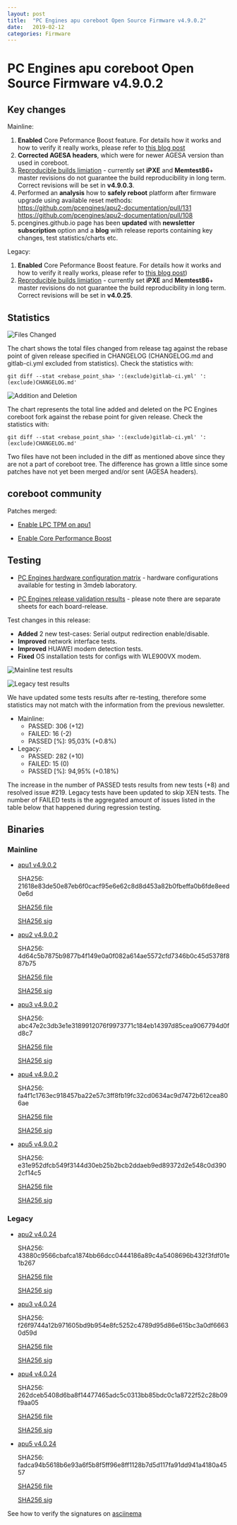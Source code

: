 ```yaml
---
layout: post
title:  "PC Engines apu coreboot Open Source Firmware v4.9.0.2"
date:   2019-02-12
categories: Firmware
---
```

# PC Engines apu coreboot Open Source Firmware v4.9.0.2

## Key changes

Mainline:

1. **Enabled** Core Peformance Boost feature. For details how it works and how
   to verify it really works, please refer to [this blog post](https://3mdeb.com/firmware/amd-cpu-boost/)
2. **Corrected AGESA headers**, which were for newer AGESA version than used in
   coreboot.
3. [Reproducible builds limiation](https://github.com/pcengines/coreboot/issues/267) -
   currently set **iPXE** and **Memtest86**+ master revisions do not guarantee
   the build reproducibility in long term. Correct revisions will be set in
   **v4.9.0.3**.
4. Performed an **analysis** how to **safely reboot** platform after firmware
   upgrade using available reset methods:
   https://github.com/pcengines/apu2-documentation/pull/131
   https://github.com/pcengines/apu2-documentation/pull/108
5. pcengines.github.io page has been **updated** with **newsletter**
   **subscription** option and a **blog** with release reports containing key
   changes, test statistics/charts etc.

Legacy:

1. **Enabled** Core Peformance Boost feature. For details how it works and how
   to verify it really works, please refer to [this blog post](https://3mdeb.com/firmware/amd-cpu-boost/))
2. [Reproducible builds limiation](https://github.com/pcengines/coreboot/issues/267) -
   currently set **iPXE** and **Memtest86**+ master revisions do not guarantee
   the build reproducibility in long term. Correct revisions will be set in
   **v4.0.25**.

## Statistics

![Files Changed](https://gallery.mailchimp.com/fce95b885fc13fbf1db611816/images/3a8427b8-98dc-4316-883c-a28728f34d7c.png)

The chart shows the total files changed from release tag against the rebase point of given release specified in CHANGELOG (CHANGELOG.md and gitlab-ci.yml excluded from statistics). Check the statistics with:

```
git diff --stat <rebase_point_sha> ':(exclude)gitlab-ci.yml' ':(exclude)CHANGELOG.md'
```

![Addition and Deletion](https://gallery.mailchimp.com/fce95b885fc13fbf1db611816/images/7d99ca25-985b-4839-a72e-76d7e3aaa4fc.png)

The chart represents the total line added and deleted on the PC Engines
coreboot fork against the rebase point for given release. Check the statistics
with:

```
git diff --stat <rebase_point_sha> ':(exclude)gitlab-ci.yml' ':(exclude)CHANGELOG.md'
```

Two files have not been included in the diff as mentioned above since they are
not a part of coreboot tree. The difference has grown a little since some
patches have not yet been merged and/or sent (AGESA headers).

## coreboot community

Patches merged:

* [Enable LPC TPM on apu1](https://review.coreboot.org/c/coreboot/+/30354)

* [Enable Core Performance Boost](https://review.coreboot.org/c/coreboot/+/31229)

## Testing

* [PC Engines hardware configuration matrix](https://3mdeb.com/wp-content/uploads/2019/02/3mdeb-lab-hw-matrix.png) - hardware configurations available for testing in 3mdeb laboratory.

* [PC Engines release validation results](https://3mdeb.us16.list-manage.com/track/click?u=fce95b885fc13fbf1db611816&id=96d9b426c0&e=16ffa34a09) - please note there are separate sheets for each board-release.

Test changes in this release:

* **Added** 2 new test-cases: Serial output redirection enable/disable.
* **Improved** network interface tests.
* **Improved** HUAWEI modem detection tests.
* **Fixed** OS installation tests for configs with WLE900VX modem.

![Mainline test results](https://gallery.mailchimp.com/fce95b885fc13fbf1db611816/images/fb10bb89-9625-4465-ae1d-206c86e367d3.png)

![Legacy test results](https://gallery.mailchimp.com/fce95b885fc13fbf1db611816/images/b41875ae-8b34-4e7f-ae29-5cf090cf2cbf.png)

We have updated some tests results after re-testing, therefore some statistics
may not match with the information from the previous newsletter.

* Mainline:
  * PASSED: 306 (+12)
  * FAILED: 16 (-2)
  * PASSED [%]: 95,03% (+0.8%)
* Legacy:
  * PASSED: 282 (+10)
  * FAILED: 15 (0)
  * PASSED [%]: 94,95% (+0.18%)

The increase in the number of PASSED tests results from new tests (+8) and
resolved issue #219. Legacy tests have been updated to skip XEN tests. The
number of FAILED tests is the aggregated amount of issues listed in the table
below that happened during regression testing.

## Binaries

### Mainline

* [apu1 v4.9.0.2](https://cloud.3mdeb.com/index.php/s/4bExAC9GxNxKkEZ/download)

  SHA256: 21618e83de50e87eb6f0cacf95e6e62c8d8d453a82b0fbeffa0b6fde8eed0e6d

  [SHA256 file](https://cloud.3mdeb.com/index.php/s/gW78434jwxZZqGe/download)

  [SHA256 sig](https://cloud.3mdeb.com/index.php/s/fX8FCzAbMEyy6cr/download)

* [apu2 v4.9.0.2](https://cloud.3mdeb.com/index.php/s/AF5XHB54gz4dpQL/download)

  SHA256: 4d64c5b7875b9877b4f149e0a0f082a614ae5572cfd7346b0c45d5378f887b75

  [SHA256 file](https://cloud.3mdeb.com/index.php/s/6YmfLeCjtEYsgQP/download)

  [SHA256 sig](https://cloud.3mdeb.com/index.php/s/ZjZ96mmEg2XiHpF/download)

* [apu3 v4.9.0.2](https://cloud.3mdeb.com/index.php/s/G4P4jeLFiwyne4p/download)

  SHA256: abc47e2c3db3e1e3189912076f9973771c184eb14397d85cea9067794d0fd8c7

  [SHA256 file](https://cloud.3mdeb.com/index.php/s/WxDxFSGrf2fNWcg/download)

  [SHA256 sig](https://cloud.3mdeb.com/index.php/s/ccq3ejZBYCF8kGj/download)

* [apu4 v4.9.0.2](https://cloud.3mdeb.com/index.php/s/DKo4ZkxjxiTttEb/download)

  SHA256: fa4f1c1763ec918457ba22e57c3ff8fb19fc32cd0634ac9d7472b612cea806ae

  [SHA256 file](https://cloud.3mdeb.com/index.php/s/9PLqiW2okoLRz2p/download)

  [SHA256 sig](https://cloud.3mdeb.com/index.php/s/m4W4A244y6wQcas/download)

* [apu5 v4.9.0.2](https://cloud.3mdeb.com/index.php/s/mxMQamFwnXnwt6G/download)
  
  SHA256: e31e952dfcb549f3144d30eb25b2bcb2ddaeb9ed89372d2e548c0d3902cf14c5

  [SHA256 file](https://cloud.3mdeb.com/index.php/s/WCKyX9Zc6iPSnBn/download)

  [SHA256 sig](https://cloud.3mdeb.com/index.php/s/zysRfnHZnEzccYs/download)

### Legacy

* [apu2 v4.0.24](https://cloud.3mdeb.com/index.php/s/F2mk9GQMYWGrd9p/download)

  SHA256: 43880c9566cbafca1874bb66dcc0444186a89c4a5408696b432f3fdf01e1b267

  [SHA256 file](https://cloud.3mdeb.com/index.php/s/HAiidQ676JaK5GQ/download)

  [SHA256 sig](https://cloud.3mdeb.com/index.php/s/ERfW8HzJGdtgmTL/download)

* [apu3 v4.0.24](https://cloud.3mdeb.com/index.php/s/AdCzmcdRcnSzRFL/download)

  SHA256: f26f9744a12b971605bd9b954e8fc5252c4789d95d86e615bc3a0df66630d59d

  [SHA256 file](https://cloud.3mdeb.com/index.php/s/C3Po9LZszD43e2o/download)

  [SHA256 sig](https://cloud.3mdeb.com/index.php/s/GKeXGgdsfJrf4x4/download)

* [apu4 v4.0.24](https://cloud.3mdeb.com/index.php/s/92ScGtQL7NPjkcr/download)

  SHA256: 262dceb5408d6ba8f14477465adc5c0313bb85bdc0c1a8722f52c28b09f9aa05

  [SHA256 file](https://cloud.3mdeb.com/index.php/s/Q3xkBNGJFawsy6i/download)

  [SHA256 sig](https://cloud.3mdeb.com/index.php/s/MK4qc22FB7KLyRC/download)

* [apu5 v4.0.24](https://cloud.3mdeb.com/index.php/s/AJP9eSnkRBcoxtT/download)

  SHA256: fadca94b5618b6e93a6f5b8f5ff96e8ff1128b7d5d117fa91dd941a4180a4557

  [SHA256 file](https://cloud.3mdeb.com/index.php/s/jEJqDWBpRiBJJLx/download)

  [SHA256 sig](https://cloud.3mdeb.com/index.php/s/SewAjA3fjkZHnrY/download)

See how to verify the signatures on [asciinema](https://asciinema.org/a/227035)
